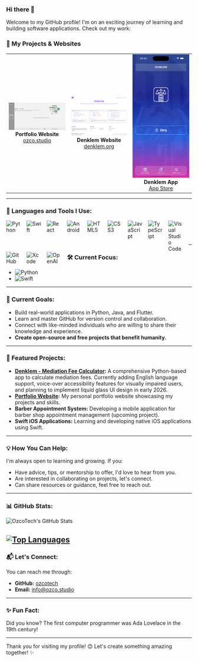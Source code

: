 ### Hi there 👋

Welcome to my GitHub profile! I'm on an exciting journey of learning and building software applications. Check out my work:

### 🚀 My Projects & Websites

<div align="center">
  <table>
    <tr>
      <td align="center" width="33%">
        <a href="https://ozco.studio" target="_blank">
          <img src="portfolio-screen.png" alt="Portfolio Website" width="250"/>
        </a>
        <br/>
        <strong>Portfolio Website</strong>
        <br/>
        <a href="https://ozco.studio">ozco.studio</a>
      </td>
      <td align="center" width="33%">
        <a href="https://denklem.org/en" target="_blank">
          <img src="denklem-web-screen.png" alt="Denklem Website" width="250"/>
        </a>
        <br/>
        <strong>Denklem Website</strong>
        <br/>
        <a href="https://denklem.org/en">denklem.org</a>
      </td>
      <td align="center" width="33%">
        <a href="https://apps.apple.com/tr/app/denklem/id6746580824" target="_blank">
          <img src="denklem-app-screen.png" alt="Denklem App" width="250"/>
        </a>
        <br/>
        <strong>Denklem App</strong>
        <br/>
        <a href="https://apps.apple.com/tr/app/denklem/id6746580824">App Store</a>
      </td>
    </tr>
  </table>
</div>

---

### 🌟 Languages and Tools I Use:

<img align="left" alt="Python" width="40px" src="https://cdn.jsdelivr.net/gh/devicons/devicon/icons/python/python-original.svg" style="padding-right:15px;"/>
<img align="left" alt="Swift" width="40px" src="https://cdn.jsdelivr.net/gh/devicons/devicon/icons/swift/swift-original.svg" style="padding-right:15px;"/>
<img align="left" alt="React" width="40px" src="https://cdn.jsdelivr.net/gh/devicons/devicon/icons/react/react-original.svg" style="padding-right:15px;"/>
<img align="left" alt="Android" width="40px" src="https://cdn.jsdelivr.net/gh/devicons/devicon/icons/android/android-original.svg" style="padding-right:15px;"/>
<img align="left" alt="HTML5" width="40px" src="https://cdn.jsdelivr.net/gh/devicons/devicon/icons/html5/html5-original.svg" style="padding-right:15px;"/>
<img align="left" alt="CSS3" width="40px" src="https://cdn.jsdelivr.net/gh/devicons/devicon/icons/css3/css3-original.svg" style="padding-right:15px;"/>
<img align="left" alt="JavaScript" width="40px" src="https://cdn.jsdelivr.net/gh/devicons/devicon/icons/javascript/javascript-original.svg" style="padding-right:15px;"/>
<img align="left" alt="TypeScript" width="40px" src="https://cdn.jsdelivr.net/gh/devicons/devicon/icons/typescript/typescript-original.svg" style="padding-right:15px;"/>
<img align="left" alt="Visual Studio Code" width="40px" src="https://cdn.jsdelivr.net/gh/devicons/devicon/icons/vscode/vscode-original.svg" style="padding-right:15px;"/>
<img align="left" alt="GitHub" width="40px" src="https://cdn.jsdelivr.net/gh/devicons/devicon/icons/github/github-original.svg" style="padding-right:15px;"/>
<img align="left" alt="Xcode" width="40px" src="https://cdn.jsdelivr.net/gh/devicons/devicon/icons/xcode/xcode-original.svg" style="padding-right:15px;"/>
<img align="left" alt="OpenAI" width="40px" src="https://raw.githubusercontent.com/devicons/devicon/master/icons/openai/openai-original.svg" style="padding-right:15px;"/>

<br />
<br />
<br />

---

### 🛠️ Current Focus:

- ![Python](https://img.shields.io/badge/Python-Intermediate-blue)
- ![Swift](https://img.shields.io/badge/Swift-Learning-orange)
---

### 🚀 Current Goals:
- Build real-world applications in Python, Java, and Flutter.
- Learn and master GitHub for version control and collaboration.
- Connect with like-minded individuals who are willing to share their knowledge and experience.
- **Create open-source and free projects that benefit humanity.**

---
### 🌟 Featured Projects:
- **[Denklem - Mediation Fee Calculator](https://github.com/ozcotech/DENKLEM):** A comprehensive Python-based app to calculate mediation fees. Currently adding English language support, voice-over accessibility features for visually impaired users, and planning to implement liquid glass UI design in early 2026.
- **[Portfolio Website](https://ozco.studio):** My personal portfolio website showcasing my projects and skills.
- **Barber Appointment System:** Developing a mobile application for barber shop appointment management (upcoming project).
- **Swift iOS Applications:** Learning and developing native iOS applications using Swift.
---

### 💡 How You Can Help:
I'm always open to learning and growing. If you:
- Have advice, tips, or mentorship to offer, I'd love to hear from you.
- Are interested in collaborating on projects, let's connect.
- Can share resources or guidance, feel free to reach out.

---
### 📊 GitHub Stats:

![OzcoTech's GitHub Stats](https://github-readme-stats.vercel.app/api?username=ozcotech&show_icons=true&theme=radical)

[![Top Languages](https://github-readme-stats.vercel.app/api/top-langs/?username=ozcotech&layout=compact&theme=radical)](https://github.com/anuraghazra/github-readme-stats)
---

### 📬 Let's Connect:
You can reach me through:
- **GitHub:** [ozcotech](https://github.com/ozcotech)
- **Email:** info@ozco.studio

---

### ✨ Fun Fact:
Did you know? The first computer programmer was Ada Lovelace in the 19th century!

---

Thank you for visiting my profile! 😊 Let's create something amazing together! ✨
